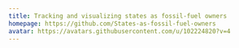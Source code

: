 ```yaml
---
title: Tracking and visualizing states as fossil-fuel owners
homepage: https://github.com/States-as-fossil-fuel-owners
avatar: https://avatars.githubusercontent.com/u/102224820?v=4
---
```


    